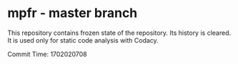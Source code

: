# mpfr - master branch

This repository contains frozen state of the repository.
Its history is cleared. It is used only for static code
analysis with Codacy.

Commit Time: 1702020708